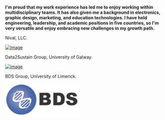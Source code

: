 **I'm proud that my work experience has led me to enjoy working within multidisciplinary teams. It has also given me a background in electronics, graphic design, marketing, and education technologies. I have held engineering, leadership, and academic positions in five countries, so I'm very versatile and enjoy embracing new challenges in my growth path.**



Nival, LLC.

[![image](https://github.com/darian16/darian16/assets/18060324/79368812-01f7-4f34-aa5f-759ff5e4b3e9)](https://github.com/nivalcode)

Data2Sustain Group, University of Galway.

[![image](https://github.com/darian16/darian16/assets/18060324/671d2d77-2a26-456a-96c7-425ad8d517c9)](https://data2sustain.ie)

BDS Group, University of Limerick.

[![image](https://github.com/bdsul/.github/blob/main/profile/bds_logo.png)](https://github.com/bdsul)
